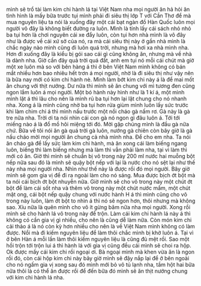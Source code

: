 mình sẽ trổ tài làm kim chi hành lá tại Việt Nam nha mọi người ăn hả hỏi ăn tình hình là mấy bữa trước tụi mình phải đi siêu thị lớp T với Cần Thơ để mà mua nguyên liệu ta nói là xuống đây một cái bạt ngàn đồ Hàn Quốc luôn mọi người vô đây là không biết đường ra luôn. Mình là tính lấy cái sách nhỏ nhỏ ba tụi hơn là chơi nguyên cái xe đẩy luôn, còn tụi hơn nhà mình là vô đây như là được về cái xứ sở của nó, ra mà cái siêu thị này ở gần nhà mình là chắc ngày nào mình cũng đi luôn quá trời, nhưng mà hơi xa nhà mình nha. Hơn đi xuống đây là kiểu bị gói sao cái gì cũng không ăn, nhưng mà về nhà là dành nha. Giờ cần đây quả trời quá đất, anh em tụi nó mỗi cái chút mà giờ một xe luôn mà so với bên hàng á thì ở bên Việt Nam mình không có bán mắt nhiều hơn bao nhiêu hết trơn á mọi người, nhờ là đi siêu thị như vậy nên là bữa nay mới có kim chi hành nè. Mình làm bớt kim chi này á là để mai mốt ăn chung với thịt nướng. Dư nữa thì mình sẽ ăn chung với mì tương đen cũng ngon lắm luôn á mọi người. Một bó hành này hình như là 1 kí á, một mình mình lặt á thì lâu cho nên là mình rủ ba tụi hơn lại lặt chung cho nó nhanh nha. Xong á là mình cũng nhờ ba tụi hơn rửa giùm mình luôn lấy sức trước khi làm chim chi á thì mình nấu trước một nồi cháo gà nấm rơ. Gà này là gà tre nữa nha. Trời ơi ta nói nhìn cái con gà nó ngon gì đâu luôn á. Tới tới miếng nào á là đổ mồ hôi miệng tới đó. Mời gặp chúng mình là đầu gà nữa chứ. Bữa về tôi nói ăn gà quá trời gà luôn, nướng gà chiên còn bây giờ là gà nấu cháo mời mọi người ăn chung cả nhà mình nha. Để cho em nha. Ta nói ăn cháo gà để lấy sức làm kim chi hành, mà ăn xong cái làm biếng ngang luôn, biếng thì làm biếng nhưng mà làm thì vẫn phải làm nha, tại vì làm thì mới có ăn. Giờ thì mình sẽ chuẩn bị vô trong này 200 ml nước hai muỗng bột nếp nữa sau đó là mình sẽ quậy bột nếp với lại là nước cho nó sệt lại như thế này nha mọi người nha. Nhìn như thế này là được rồi đó mọi người. Bây giờ mình sẽ gom gia vị để đi ra ngoài làm cho nó sáng. Mua được bịch ớt bột mà ta nói cái bịch ớt bột nhuyễn nữa. Giờ mình sẽ cho vô trong này một chút ớt bột để làm cái sốt nha và thêm vô trong này một chút nước mắm, một chút mật ong, cái bột nếp quậy chung với nước hành H á thì mình cũng cho vô trong này luôn, làm ớt bột to nhìn á thì nó sẽ ngon hơn, thôi nhưng mà không sao. Xíu nữa là quên mình cho vô ít gừng băm nữa nha mọi người. Xong rồi mình sẽ cho hành lá vô trong này để trộn. Làm cái kim chi hành lá này á thì không có cần gia vị gì nhiều, cho nên là cũng dễ làm nữa. Còn món kim chi cải thảo á là nó còn kỳ hơn nhiều cho nên là về Việt Nam mình không có làm được. Nổi mà đi kiếm nguyên liệu để làm thôi chắc mình bị khờ luôn á. Tại vì ở bên Hàn á mỗi lần làm thôi kiếm nguyên liệu là cũng đủ mệt rồi. Sao một hồi trộn tới trộn lui á thì hành lá với gia vị cũng đều cái mình sẽ choi ra hộp. Ok được mấy cái kim chi rồi ngoại ơi. Bà ngoại mình mà khen vừa ăn là ngon rồi đó, còn cái hộp kim chi này bây giờ mình sẽ đậy nắp lại để ở bên ngoài cho nó ngấm gia vị xong sau đó mình mới bỏ vô tủ lạnh nha, tầm hột hai bữa nữa thôi là có thể ăn được rồi để đến bữa đó mình sẽ ăn thịt nướng chung với kim chi hành lá nha.
